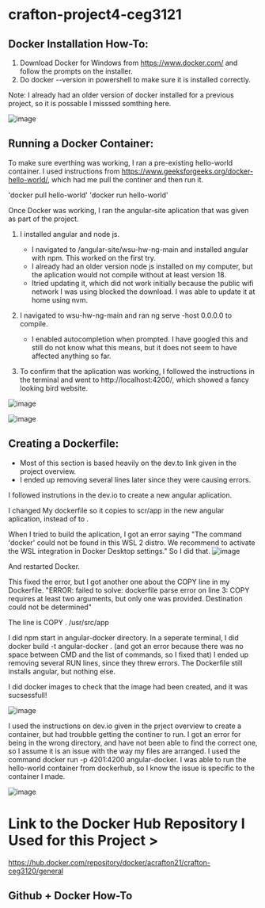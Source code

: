 # crafton-project4-ceg3121


## Docker Installation How-To:

1) Download Docker for Windows from https://www.docker.com/ and follow the prompts on the installer. 
2) Do docker --version in powershell to make sure it is installed correctly.

Note: I already had an older version of docker installed for a previous project, so it is possable I misssed somthing here. 
  
![image](https://github.com/user-attachments/assets/410dd96c-bde8-4160-acc7-9dea1256ab6a)

## Running a Docker Container:

To make sure everthing was working, I ran a pre-existing hello-world container. I used instructions from https://www.geeksforgeeks.org/docker-hello-world/, which had me
pull the continer and then run it. 

  'docker pull hello-world'
  'docker run hello-world'

Once Docker was working, I ran the angular-site aplication that was given as part of the project. 

1) I installed angular and node js. 
    -  I navigated to /angular-site/wsu-hw-ng-main and installed angular with npm. This worked on the first try.
    -  I already had an older version node js installed on my computer, but the aplication would not compile without at least version 18. 
    -  Itried updating it, which did not work initially because the public wifi network I was using blocked the download. I was able to update it at  home using nvm. 

2) I navigated to wsu-hw-ng-main and ran ng serve -host 0.0.0.0 to compile. 
   - I enabled autocompletion when prompted. I have googled this and still do not know what this means, but it does not seem to have affected anything so far.
     
3) To confirm that the aplication was working, I followed the instructions in the terminal and went to http://localhost:4200/, which showed a fancy looking bird website.


![image](https://github.com/user-attachments/assets/84671484-acba-47ad-bc07-4ec936c4a49a)


![image](https://github.com/user-attachments/assets/2fb7a683-7e9b-4e15-8fe0-12ccb068e881)


## Creating a Dockerfile:

- Most of this section is based heavily on the dev.to link given in the project overview.
- I ended up removing several lines later since they were causing errors. 





I followed instrutions in the dev.io to create a new angular aplication. 

I changed My dockerfile so it copies to scr/app in the new angular aplication, instead of to .

When I tried to build the aplication, I got an error saying "The command 'docker' could not be found in this WSL 2 distro.
We recommend to activate the WSL integration in Docker Desktop settings." So I did that.
![image](https://github.com/user-attachments/assets/3eebf4fb-7bb9-496a-83f1-c6524748785b)

And restarted Docker. 

This fixed the error, but I got another one about the COPY line in my Dockerfile. "ERROR: failed to solve: dockerfile parse error on line 3: COPY requires at least two arguments, but only one was provided. Destination could not be determined"

The line is COPY . /usr/src/app 

I did npm start in angular-docker directory.
In a seperate terminal, I did docker build -t angular-docker . (and got an error because there was no space between CMD and the list of commands, so I fixed that)
I ended up removing several RUN lines, since they threw errors. The Dockerfile still installs angular, but nothing else.

I did docker images to check that the image had been created, and it was sucsessfull! 

![image](https://github.com/user-attachments/assets/5ce5ad2c-d9dc-46d3-90cc-0fe9ff9a9781)

I used the instructions on dev.io given in the prject overview to create a container, but had troubble getting the continer to run. I got an error for being in the wrong directory, and have not been able to find the correct one, so I assume it is an issue with the way my files are arranged. I used the command docker run -p 4201:4200 angular-docker. I was able to run the hello-world container from dockerhub, so I know the issue is specific to the container I made. 

![image](https://github.com/user-attachments/assets/3f491475-c0ff-4875-86cd-b6708a32e01e)








# Link to the Docker Hub Repository I Used for this Project > 
  https://hub.docker.com/repository/docker/acrafton21/crafton-ceg3120/general

## Github + Docker How-To





  
